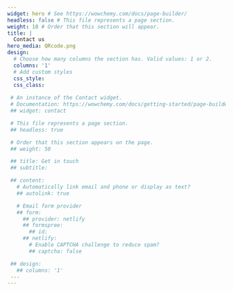 ```yaml
---
widget: hero # See https://wowchemy.com/docs/page-builder/
headless: false # This file represents a page section.
weight: 10 # Order that this section will appear.
title: |
  Contact us
hero_media: QRcode.png
design:
  # Choose how many columns the section has. Valid values: 1 or 2.
  columns: '1'
  # Add custom styles
  css_style:
  css_class:
  
 # An instance of the Contact widget.
 # Documentation: https://wowchemy.com/docs/getting-started/page-builder/
 ## widget: contact

 # This file represents a page section.
 ## headless: true

 # Order that this section appears on the page.
 ## weight: 50

 ## title: Get in touch
 ## subtitle:

 ## content:
   # Automatically link email and phone or display as text?
   ## autolink: true

   # Email form provider
   ## form:
     ## provider: netlify
     ## formspree:
       ## id:
     ## netlify:
       # Enable CAPTCHA challenge to reduce spam?
       ## captcha: false

 ## design:
   ## columns: '1'
 ---
---
```

